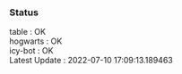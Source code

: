 ### Status


table : OK  
hogwarts : OK  
icy-bot : OK  
Latest Update : 2022-07-10 17:09:13.189463
